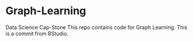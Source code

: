 # Graph-Learning
Data Science Cap-Stone 
This repo contains code for Graph Learning.
This is a commit from RStudio.

